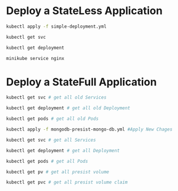 # Deploy a StateLess Application

```bash
kubectl apply -f simple-deployment.yml

kubectl get svc

kubectl get deployment

minikube service nginx
```

# Deploy a StateFull Application
```bash
kubectl get svc # get all old Services

kubectl get deployment # get all old Deployment

kubectl get pods # get all old Pods

kubectl apply -f mongodb-presist-mongo-db.yml #Apply New Chages

kubectl get svc # get all Services

kubectl get deployment # get all Deployment

kubectl get pods # get all Pods

kubectl get pv # get all presist volume

kubectl get pvc # get all presist volume claim
```